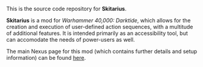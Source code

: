 This is the source code repository for **Skitarius**.

**Skitarius** is a mod for *Warhammer 40,000: Darktide*, which allows for the creation and execution of user-defined action sequences, with a multitude of additional features. It is intended primarily as an accessibility tool, but can accomodate the needs of power-users as well.

The main Nexus page for this mod (which contains further details and setup information) can be found [here](https://www.nexusmods.com/warhammer40kdarktide/mods/510).